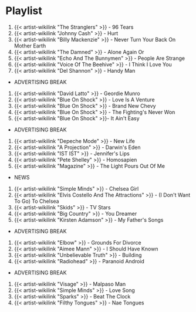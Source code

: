 # Playlist

1. {{< artist-wikilink "The Stranglers" >}} - 96 Tears
2. {{< artist-wikilink "Johnny Cash" >}} - Hurt
3. {{< artist-wikilink "Billy Mackenzie" >}} - Never Turn Your Back On Mother Earth
4. {{< artist-wikilink "The Damned" >}} - Alone Again Or
5. {{< artist-wikilink "Echo And The Bunnymen" >}} - People Are Strange
6. {{< artist-wikilink "Voice Of The Beehive" >}} - I Think I Love You
7. {{< artist-wikilink "Del Shannon" >}} - Handy Man

- ADVERTISING BREAK

1. {{< artist-wikilink "David Latto" >}} - Geordie Munro
2. {{< artist-wikilink "Blue On Shock" >}} - Love Is A Venture
3. {{< artist-wikilink "Blue On Shock" >}} - Brand New Chevy
4. {{< artist-wikilink "Blue On Shock" >}} - The Fighting's Never Won
5. {{< artist-wikilink "Blue On Shock" >}}- It Ain't Easy

- ADVERTISING BREAK

1. {{< artist-wikilink "Depeche Mode" >}} - New Life
2. {{< artist-wikilink "A Projection" >}} - Darwin's Eden
3. {{< artist-wikilink "IST IST" >}} - Jennifer's Lips
4. {{< artist-wikilink "Pete Shelley" >}} - Homosapien
5. {{< artist-wikilink "Magazine" >}} - The Light Pours Out Of Me

- NEWS

1. {{< artist-wikilink "Simple Minds" >}} - Chelsea Girl
2. {{< artist-wikilink "Elvis Costello And The Attractions" >}} - (I Don't Want To Go) To Chelsea
3. {{< artist-wikilink "Skids" >}} - TV Stars
4. {{< artist-wikilink "Big Country" >}} - You Dreamer
5. {{< artist-wikilink "Kirsten Adamson" >}} - My Father's Songs

- ADVERTISING BREAK

1. {{< artist-wikilink "Elbow" >}} - Grounds For Divorce
2. {{< artist-wikilink "Aimee Mann" >}} - I Should Have Known
3. {{< artist-wikilink "Unbelievable Truth" >}} - Building
4. {{< artist-wikilink "Radiohead" >}} - Paranoid Android

- ADVERTISING BREAK

1. {{< artist-wikilink "Visage" >}} - Malpaso Man
2. {{< artist-wikilink "Simple Minds" >}} - Love Song
3. {{< artist-wikilink "Sparks" >}} - Beat The Clock
4. {{< artist-wikilink "Filthy Tongues" >}} - Nae Tongues
